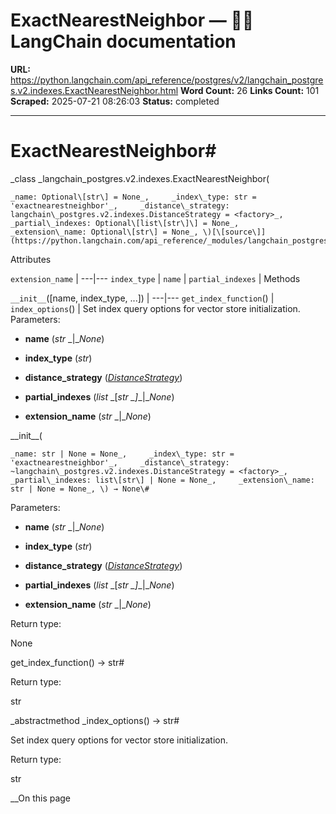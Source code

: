 # ExactNearestNeighbor — 🦜🔗 LangChain  documentation

**URL:** https://python.langchain.com/api_reference/postgres/v2/langchain_postgres.v2.indexes.ExactNearestNeighbor.html
**Word Count:** 26
**Links Count:** 101
**Scraped:** 2025-07-21 08:26:03
**Status:** completed

---

# ExactNearestNeighbor\#

_class _langchain\_postgres.v2.indexes.ExactNearestNeighbor\(

    _name: Optional\[str\] = None_,     _index\_type: str = 'exactnearestneighbor'_,     _distance\_strategy: langchain\_postgres.v2.indexes.DistanceStrategy = <factory>_,     _partial\_indexes: Optional\[list\[str\]\] = None_,     _extension\_name: Optional\[str\] = None_, \)[\[source\]](https://python.langchain.com/api_reference/_modules/langchain_postgres/v2/indexes.html#ExactNearestNeighbor)\#     

Attributes

`extension_name` |    ---|---   `index_type` |    `name` |    `partial_indexes` |       Methods

`__init__`\(\[name, index\_type, ...\]\) |    ---|---   `get_index_function`\(\) |    `index_options`\(\) | Set index query options for vector store initialization.      Parameters:     

  * **name** \(_str_ _|__None_\)

  * **index\_type** \(_str_\)

  * **distance\_strategy** \([_DistanceStrategy_](https://python.langchain.com/api_reference/postgres/v2/langchain_postgres.v2.indexes.DistanceStrategy.html#langchain_postgres.v2.indexes.DistanceStrategy "langchain_postgres.v2.indexes.DistanceStrategy")\)

  * **partial\_indexes** \(_list_ _\[__str_ _\]__|__None_\)

  * **extension\_name** \(_str_ _|__None_\)

\_\_init\_\_\(

    _name: str | None = None_,     _index\_type: str = 'exactnearestneighbor'_,     _distance\_strategy: ~langchain\_postgres.v2.indexes.DistanceStrategy = <factory>_,     _partial\_indexes: list\[str\] | None = None_,     _extension\_name: str | None = None_, \) → None\#     

Parameters:     

  * **name** \(_str_ _|__None_\)

  * **index\_type** \(_str_\)

  * **distance\_strategy** \([_DistanceStrategy_](https://python.langchain.com/api_reference/postgres/v2/langchain_postgres.v2.indexes.DistanceStrategy.html#langchain_postgres.v2.indexes.DistanceStrategy "langchain_postgres.v2.indexes.DistanceStrategy")\)

  * **partial\_indexes** \(_list_ _\[__str_ _\]__|__None_\)

  * **extension\_name** \(_str_ _|__None_\)

Return type:     

None

get\_index\_function\(\) → str\#     

Return type:     

str

_abstractmethod _index\_options\(\) → str\#     

Set index query options for vector store initialization.

Return type:     

str

__On this page
